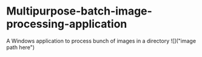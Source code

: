 # Multipurpose-batch-image-processing-application
A Windows application to process bunch of images in a directory
![]("image path here")
